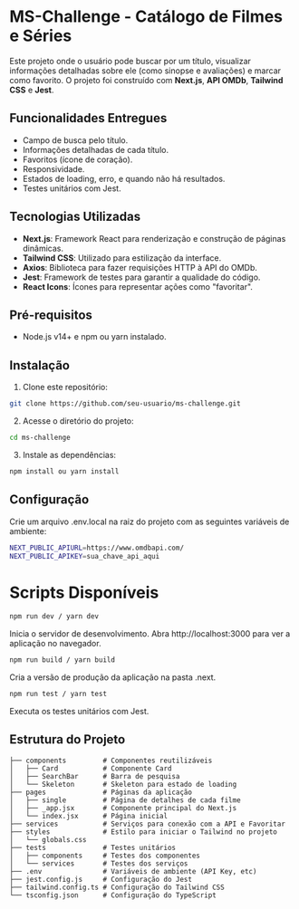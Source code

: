 # MS-Challenge - Catálogo de Filmes e Séries

Este projeto onde o usuário pode buscar por um título, visualizar informações detalhadas sobre ele (como sinopse e avaliações) e marcar como favorito.
O projeto foi construído com **Next.js**, **API OMDb**, **Tailwind CSS** e **Jest**.

## Funcionalidades Entregues

- Campo de busca pelo título.
- Informações detalhadas de cada título.
- Favoritos (ícone de coração).
- Responsividade.
- Estados de loading, erro, e quando não há resultados.
- Testes unitários com Jest.

## Tecnologias Utilizadas

- **Next.js**: Framework React para renderização e construção de páginas dinâmicas.
- **Tailwind CSS**: Utilizado para estilização da interface.
- **Axios**: Biblioteca para fazer requisições HTTP à API do OMDb.
- **Jest**: Framework de testes para garantir a qualidade do código.
- **React Icons**: Ícones para representar ações como "favoritar".

## Pré-requisitos

- Node.js v14+ e npm ou yarn instalado.

## Instalação
1. Clone este repositório:
```bash
git clone https://github.com/seu-usuario/ms-challenge.git
```

2. Acesse o diretório do projeto:
```bash
cd ms-challenge
```
3. Instale as dependências:
```bash
npm install ou yarn install
```

## Configuração
Crie um arquivo .env.local na raiz do projeto com as seguintes variáveis de ambiente:
```bash
NEXT_PUBLIC_APIURL=https://www.omdbapi.com/
NEXT_PUBLIC_APIKEY=sua_chave_api_aqui
```

# Scripts Disponíveis

```bash
npm run dev / yarn dev 
```
Inicia o servidor de desenvolvimento. Abra http://localhost:3000 para ver a aplicação no navegador.

```bash
npm run build / yarn build   
```
Cria a versão de produção da aplicação na pasta .next.

```bash
npm run test / yarn test   
```
Executa os testes unitários com Jest.

## Estrutura do Projeto

```
├── components         # Componentes reutilizáveis
│   ├── Card           # Componente Card
│   ├── SearchBar      # Barra de pesquisa
│   └── Skeleton       # Skeleton para estado de loading
├── pages              # Páginas da aplicação
│   ├── single         # Página de detalhes de cada filme
│   ├── _app.jsx       # Componente principal do Next.js
│   └── index.jsx      # Página inicial
├── services           # Serviços para conexão com a API e Favoritar
├── styles             # Estilo para iniciar o Tailwind no projeto
│   └── globals.css
├── tests              # Testes unitários
│   ├── components     # Testes dos componentes
│   └── services       # Testes dos serviços
├── .env               # Variáveis de ambiente (API Key, etc)
├── jest.config.js     # Configuração do Jest
├── tailwind.config.ts # Configuração do Tailwind CSS
└── tsconfig.json      # Configuração do TypeScript

```